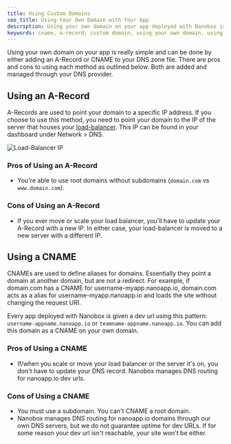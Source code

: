 ```yaml
---
title: Using Custom Domains
seo_title: Using Your Own Domain with Your App
description: Using your own domain on your app deployed with Nanobox is simple. It can be done by either adding an A-Record or CNAME to your DNS zone file.
keywords: cname, a-record, custom domain, using your own domain, using my own domain
---
```


Using your own domain on your app is really simple and can be done by either adding an A-Record or CNAME to your DNS zone file. There are pros and cons to using each method as outlined below. Both are added and managed through your DNS provider.

## Using an A-Record
A-Records are used to point your domain to a specific IP address. If you choose to use this method, you need to point your domain to the IP of the server that houses your [load-balancer](/live-app-management/platform-components/#load-balancer). This IP can be found in your dashboard under Network > DNS.

![Load-Balancer IP](/assets/images/dns-ip.png)

### Pros of Using an A-Record
- You're able to use root domains without subdomains (`domain.com` vs `www.domain.com`).

### Cons of Using an A-Record
- If you ever move or scale your load balancer, you'll have to update your A-Record with a new IP. In either case, your load-balancer is moved to a new server with a different IP.

## Using a CNAME
CNAMEs are used to define aliases for domains. Essentially they point a domain at another domain, but are not a redirect. For example, if domain.com has a CNAME for username-myapp.nanoapp.io, domain.com acts as a alias for username-myapp.nanoapp.io and loads the site without changing the request URI.

Every app deployed with Nanobox is given a dev url using this pattern: `username-appname.nanoapp.io` or `teamname-appname.nanoapp.io`. You can add this domain as a CNAME on your own domain.

### Pros of Using a CNAME
- If/when you scale or move your load balancer or the server it's on, you don't have to update your DNS record. Nanobox manages DNS routing for nanoapp.io dev urls.

### Cons of Using a CNAME
- You must use a subdomain. You can't CNAME a root domain.
- Nanobox manages DNS routing for nanoapp.io domains through our own DNS servers, but we do not guarantee uptime for dev URLs. If for some reason your dev url isn't reachable, your site won't be either.
